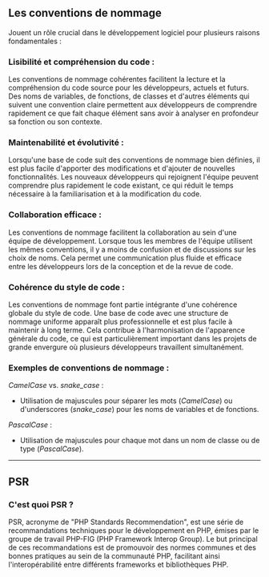## Les conventions de nommage

Jouent un rôle crucial dans le développement logiciel pour plusieurs raisons fondamentales :

### Lisibilité et compréhension du code :

Les conventions de nommage cohérentes facilitent la lecture et la compréhension du code source pour les développeurs,
actuels et futurs. Des noms de variables, de fonctions, de classes et d'autres éléments qui suivent une convention
claire permettent aux développeurs de comprendre rapidement ce que fait chaque élément sans avoir à analyser en
profondeur sa fonction ou son contexte.

### Maintenabilité et évolutivité :

Lorsqu'une base de code suit des conventions de nommage bien définies, il est plus facile d'apporter des modifications
et d'ajouter de nouvelles fonctionnalités. Les nouveaux développeurs qui rejoignent l'équipe peuvent comprendre plus
rapidement le code existant, ce qui réduit le temps nécessaire à la familiarisation et à la modification du code.

### Collaboration efficace :

Les conventions de nommage facilitent la collaboration au sein d'une équipe de développement. Lorsque tous les membres
de l'équipe utilisent les mêmes conventions, il y a moins de confusion et de discussions sur les choix de noms. Cela
permet une communication plus fluide et efficace entre les développeurs lors de la conception et de la revue de code.

### Cohérence du style de code :

Les conventions de nommage font partie intégrante d'une cohérence globale du style de code. Une base de code avec une
structure de nommage uniforme apparaît plus professionnelle et est plus facile à maintenir à long terme. Cela contribue
à l'harmonisation de l'apparence générale du code, ce qui est particulièrement important dans les projets de grande
envergure où plusieurs développeurs travaillent simultanément.

### Exemples de conventions de nommage :

*CamelCase* vs. *snake_case* :

- Utilisation de majuscules pour séparer les mots (*CamelCase*) ou d'underscores (*snake_case*) pour les noms de
  variables et de fonctions.

*PascalCase* :

- Utilisation de majuscules pour chaque mot dans un nom de classe ou de type (*PascalCase*).

---

## PSR

### C'est quoi PSR ?

PSR, acronyme de "PHP Standards Recommendation", est une série de recommandations techniques pour le développement en
PHP, émises par le groupe de travail PHP-FIG (PHP Framework Interop Group). Le but principal de ces recommandations est
de promouvoir des normes communes et des bonnes pratiques au sein de la communauté PHP, facilitant ainsi
l'interopérabilité entre différents frameworks et bibliothèques PHP.
